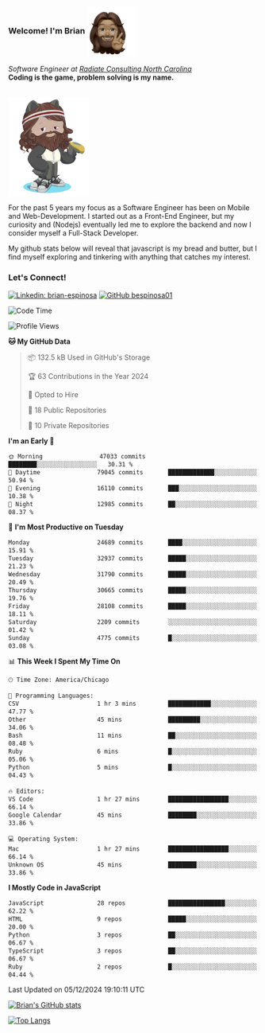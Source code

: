 ###  Welcome! I'm Brian <img align="center" src="https://github.com/bespinosa01/bespinosa01/blob/main/assets/peace-animoji.png" height="100" /></h2>
<p><em>Software Engineer at <a href="https://www.radiateconsulting.coop/north-carolina-tech-coop">Radiate Consulting North Carolina</a>
 <br/>
<!-- </br>Developer Consultant at <a href="https://codethedream.org/">Code The Dream</a> -->
</em> <b>Coding is the game, problem solving is my name.</b></p>

<br/>


 <img align="center" src="https://github.com/bespinosa01/bespinosa01/blob/main/assets/octo-me.png" height="200" /> 
 <p>
 For the past 5 years my focus as a Software Engineer has been on Mobile and Web-Development. I started out as a Front-End Engineer, but my curiosity and (Nodejs) eventually led me to explore the backend and now I consider myself a Full-Stack Developer.
</p>
<p>
 My github stats below will reveal that javascript is my bread and butter, but I find myself exploring and tinkering with anything that catches my interest. 
 </p>
 
 
### Let's Connect!

[![Linkedin: brian-espinosa](https://img.shields.io/badge/-brian--espinosa-blue?style=flat-square&logo=Linkedin&logoColor=white&link=https://www.linkedin.com/in/brian-espinosa/)](https://www.linkedin.com/in/brian-espinosa/)
[![GitHub bespinosa01](https://img.shields.io/github/followers/bespinosa01?label=follow&style=social)](https://github.com/bespinosa01)



<!--START_SECTION:waka-->
![Code Time](http://img.shields.io/badge/Code%20Time-1%2C683%20hrs%2051%20mins-blue)

![Profile Views](http://img.shields.io/badge/Profile%20Views-0-blue)

**🐱 My GitHub Data** 

> 📦 132.5 kB Used in GitHub's Storage 
 > 
> 🏆 63 Contributions in the Year 2024
 > 
> 💼 Opted to Hire
 > 
> 📜 18 Public Repositories 
 > 
> 🔑 10 Private Repositories 
 > 
**I'm an Early 🐤** 

```text
🌞 Morning                47033 commits       ████████░░░░░░░░░░░░░░░░░   30.31 % 
🌆 Daytime                79045 commits       █████████████░░░░░░░░░░░░   50.94 % 
🌃 Evening                16110 commits       ███░░░░░░░░░░░░░░░░░░░░░░   10.38 % 
🌙 Night                  12985 commits       ██░░░░░░░░░░░░░░░░░░░░░░░   08.37 % 
```
📅 **I'm Most Productive on Tuesday** 

```text
Monday                   24689 commits       ████░░░░░░░░░░░░░░░░░░░░░   15.91 % 
Tuesday                  32937 commits       █████░░░░░░░░░░░░░░░░░░░░   21.23 % 
Wednesday                31790 commits       █████░░░░░░░░░░░░░░░░░░░░   20.49 % 
Thursday                 30665 commits       █████░░░░░░░░░░░░░░░░░░░░   19.76 % 
Friday                   28108 commits       █████░░░░░░░░░░░░░░░░░░░░   18.11 % 
Saturday                 2209 commits        ░░░░░░░░░░░░░░░░░░░░░░░░░   01.42 % 
Sunday                   4775 commits        █░░░░░░░░░░░░░░░░░░░░░░░░   03.08 % 
```


📊 **This Week I Spent My Time On** 

```text
🕑︎ Time Zone: America/Chicago

💬 Programming Languages: 
CSV                      1 hr 3 mins         ████████████░░░░░░░░░░░░░   47.77 % 
Other                    45 mins             █████████░░░░░░░░░░░░░░░░   34.06 % 
Bash                     11 mins             ██░░░░░░░░░░░░░░░░░░░░░░░   08.48 % 
Ruby                     6 mins              █░░░░░░░░░░░░░░░░░░░░░░░░   05.06 % 
Python                   5 mins              █░░░░░░░░░░░░░░░░░░░░░░░░   04.43 % 

🔥 Editors: 
VS Code                  1 hr 27 mins        █████████████████░░░░░░░░   66.14 % 
Google Calendar          45 mins             ████████░░░░░░░░░░░░░░░░░   33.86 % 

💻 Operating System: 
Mac                      1 hr 27 mins        █████████████████░░░░░░░░   66.14 % 
Unknown OS               45 mins             ████████░░░░░░░░░░░░░░░░░   33.86 % 
```

**I Mostly Code in JavaScript** 

```text
JavaScript               28 repos            ████████████████░░░░░░░░░   62.22 % 
HTML                     9 repos             █████░░░░░░░░░░░░░░░░░░░░   20.00 % 
Python                   3 repos             ██░░░░░░░░░░░░░░░░░░░░░░░   06.67 % 
TypeScript               3 repos             ██░░░░░░░░░░░░░░░░░░░░░░░   06.67 % 
Ruby                     2 repos             █░░░░░░░░░░░░░░░░░░░░░░░░   04.44 % 
```




 Last Updated on 05/12/2024 19:10:11 UTC
<!--END_SECTION:waka-->


<!--  Github STATS -->
[![Brian's GitHub stats](https://github-readme-stats.vercel.app/api?username=bespinosa01&hide=stars,contribs&count_private=true&show_icons=true)](https://github.com/anuraghazra/github-readme-stats)

[![Top Langs](https://github-readme-stats.vercel.app/api/top-langs/?username=bespinosa01&layout=compact)](https://github.com/anuraghazra/github-readme-stats)



<!--
**bespinosa01/bespinosa01** is a ✨ _special_ ✨ repository because its `README.md` (this file) appears on your GitHub profile.

Here are some ideas to get you started:

- 🔭 I’m currently working on ...
- 🌱 I’m currently learning ...
- 👯 I’m looking to collaborate on ...
- 🤔 I’m looking for help with ...
- 💬 Ask me about ...
- 📫 How to reach me: ...
- 😄 Pronouns: ...
- ⚡ Fun fact: ...
-->
